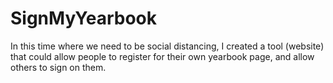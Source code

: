 # SignMyYearbook
In this time where we need to be social distancing, I created a tool (website) that could allow people to register for their own yearbook page, and allow others to sign on them.
